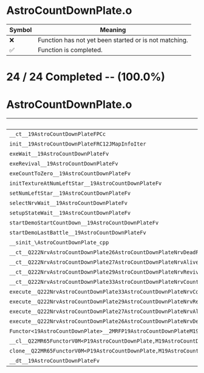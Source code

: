 # AstroCountDownPlate.o
| Symbol | Meaning 
| ------------- | ------------- 
| :x: | Function has not yet been started or is not matching. 
| :white_check_mark: | Function is completed. 


# 24 / 24 Completed -- (100.0%)
# AstroCountDownPlate.o
| Symbol | Decompiled? |
| ------------- | ------------- |
| `__ct__19AstroCountDownPlateFPCc` | :white_check_mark: |
| `init__19AstroCountDownPlateFRC12JMapInfoIter` | :white_check_mark: |
| `exeWait__19AstroCountDownPlateFv` | :white_check_mark: |
| `exeRevival__19AstroCountDownPlateFv` | :white_check_mark: |
| `exeCountToZero__19AstroCountDownPlateFv` | :white_check_mark: |
| `initTextureAtNumLeftStar__19AstroCountDownPlateFv` | :white_check_mark: |
| `setNumLeftStar__19AstroCountDownPlateFv` | :white_check_mark: |
| `selectNrvWait__19AstroCountDownPlateFv` | :white_check_mark: |
| `setupStateWait__19AstroCountDownPlateFv` | :white_check_mark: |
| `startDemoStartCountDown__19AstroCountDownPlateFv` | :white_check_mark: |
| `startDemoLastBattle__19AstroCountDownPlateFv` | :white_check_mark: |
| `__sinit_\AstroCountDownPlate_cpp` | :white_check_mark: |
| `__ct__Q222NrvAstroCountDownPlate26AstroCountDownPlateNrvDeadFv` | :white_check_mark: |
| `__ct__Q222NrvAstroCountDownPlate27AstroCountDownPlateNrvAliveFv` | :white_check_mark: |
| `__ct__Q222NrvAstroCountDownPlate29AstroCountDownPlateNrvRevivalFv` | :white_check_mark: |
| `__ct__Q222NrvAstroCountDownPlate33AstroCountDownPlateNrvCountToZeroFv` | :white_check_mark: |
| `execute__Q222NrvAstroCountDownPlate33AstroCountDownPlateNrvCountToZeroCFP5Spine` | :white_check_mark: |
| `execute__Q222NrvAstroCountDownPlate29AstroCountDownPlateNrvRevivalCFP5Spine` | :white_check_mark: |
| `execute__Q222NrvAstroCountDownPlate27AstroCountDownPlateNrvAliveCFP5Spine` | :white_check_mark: |
| `execute__Q222NrvAstroCountDownPlate26AstroCountDownPlateNrvDeadCFP5Spine` | :white_check_mark: |
| `Functor<19AstroCountDownPlate>__2MRFP19AstroCountDownPlateM19AstroCountDownPlateFPCvPv_v_Q22MR65FunctorV0M<P19AstroCountDownPlate,M19AstroCountDownPlateFPCvPv_v>` | :white_check_mark: |
| `__cl__Q22MR65FunctorV0M<P19AstroCountDownPlate,M19AstroCountDownPlateFPCvPv_v>CFv` | :white_check_mark: |
| `clone__Q22MR65FunctorV0M<P19AstroCountDownPlate,M19AstroCountDownPlateFPCvPv_v>CFP7JKRHeap` | :white_check_mark: |
| `__dt__19AstroCountDownPlateFv` | :white_check_mark: |
